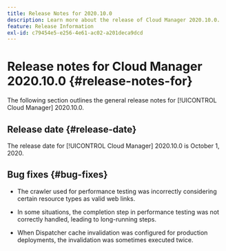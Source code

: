 ```yaml
---
title: Release Notes for 2020.10.0
description: Learn more about the release of Cloud Manager 2020.10.0.
feature: Release Information
exl-id: c79454e5-e256-4e61-ac02-a201deca9dcd
---
```

# Release notes for Cloud Manager 2020.10.0 {#release-notes-for}

The following section outlines the general release notes for [!UICONTROL Cloud Manager] 2020.10.0.

## Release date {#release-date}

The release date for [!UICONTROL Cloud Manager] 2020.10.0 is October 1, 2020.

## Bug fixes {#bug-fixes}

* The crawler used for performance testing was incorrectly considering certain resource types as valid web links.

* In some situations, the completion step in performance testing was not correctly handled, leading to long-running steps.

* When Dispatcher cache invalidation was configured for production deployments, the invalidation was sometimes executed twice.
